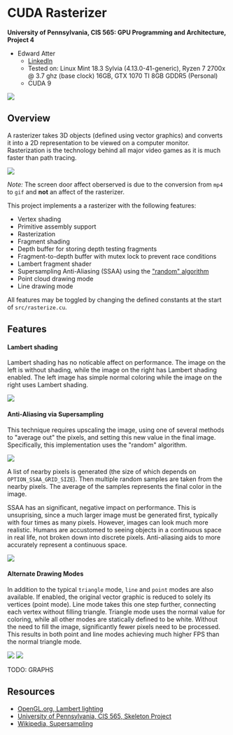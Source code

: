 CUDA Rasterizer
======================

**University of Pennsylvania, CIS 565: GPU Programming and Architecture, Project 4**

* Edward Atter
  * [LinkedIn](https://www.linkedin.com/in/atter/)
  * Tested on: Linux Mint 18.3 Sylvia (4.13.0-41-generic), Ryzen 7 2700x @ 3.7 ghz (base clock) 16GB, GTX 1070 TI 8GB GDDR5 (Personal)
  * CUDA 9

![](img/intro.png)

## Overview

A rasterizer takes 3D objects (defined using vector graphics) and converts it into a 2D representation to be viewed on a computer monitor. Rasterization is the technology behind all major video games as it is much faster than path tracing. 

![](img/box-demo.gif)

_Note:_ The screen door affect oberserved is due to the conversion from `mp4` to `gif` and **not** an affect of the rasterizer.

This project implements a a rasterizer with the following features:
 - Vertex shading
 - Primitive assembly support
 - Rasterization
 - Fragment shading
 - Depth buffer for storing depth testing fragments
 - Fragment-to-depth buffer with mutex lock to prevent race conditions
 - Lambert fragment shader
 - Supersampling Anti-Aliasing (SSAA) using the ["random" algorithm](https://en.wikipedia.org/wiki/Supersampling#Supersampling_patterns)
 - Point cloud drawing mode
 - Line drawing mode

All features may be toggled by changing the defined constants at the start of `src/rasterize.cu`.

## Features

#### Lambert shading

Lambert shading has no noticable affect on performance. The image on the left is without shading, while the image on the right has Lambert shading enabled. The left image has simple normal coloring while the image on the right uses Lambert shading. 

![](img/lambert-comparison.png)


#### Anti-Aliasing via Supersampling

This technique requires upscaling the image, using one of several methods to "average out" the pixels, and setting this new value in the final image. Specifically, this implementation uses the "random" algorithm. 

![](https://upload.wikimedia.org/wikipedia/commons/thumb/a/a3/Supersampling_-_Random.svg/180px-Supersampling_-_Random.svg.png)

A list of nearby pixels is generated (the size of which depends on `OPTION_SSAA_GRID_SIZE`). Then multiple random samples are taken from the nearby pixels. The average of the samples represents the final color in the image. 

SSAA has an significant, negative impact on performance. This is unsuprising, since a much larger image must be generated first, typically with four times as many pixels. However, images can look much more realistic. Humans are accustomed to seeing objects in a continuous space in real life, not broken down into discrete pixels. Anti-aliasing aids to more accurately represent a continuous space. 

![](img/ssaa-comparison.png)

#### Alternate Drawing Modes

In addition to the typical `triangle` mode, `line` and `point` modes are also available. If enabled, the original vector graphic is reduced to solely its vertices (point mode). Line mode takes this one step further, connecting each vertex without filling triangle. Triangle mode uses the normal value for coloring, while all other modes are statically defined to be white. Without the need to fill the image, significantly fewer pixels need to be processed. This results in both point and line modes achieving much higher FPS than the normal triangle mode.

![](img/points-cow.png) ![](img/lines-cow.png)

TODO: GRAPHS

## Resources
 - [OpenGL.org, Lambert lighting](https://www.opengl.org/sdk/docs/tutorials/ClockworkCoders/lighting.php)
 - [University of Pennsylvania, CIS 565, Skeleton Project](https://github.com/CIS565-Fall-2018/Project4-CUDA-Rasterizer)
 - [Wikipedia, Supersampling](https://en.wikipedia.org/wiki/Supersampling#Supersampling_patterns)

